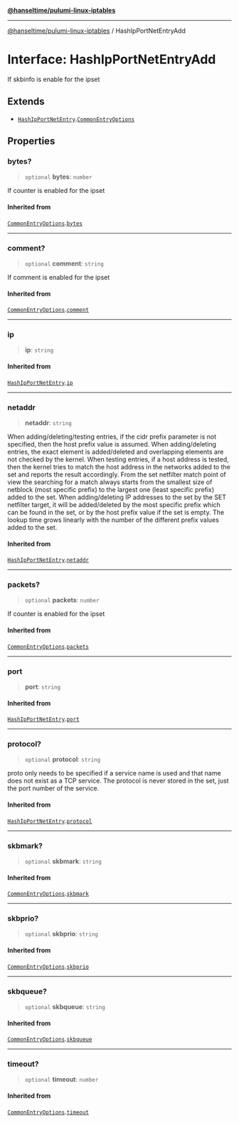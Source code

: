 [**@hanseltime/pulumi-linux-iptables**](../README.md)

***

[@hanseltime/pulumi-linux-iptables](../README.md) / HashIpPortNetEntryAdd

# Interface: HashIpPortNetEntryAdd

If skbinfo is enable for the ipset

## Extends

- [`HashIpPortNetEntry`](HashIpPortNetEntry.md).[`CommonEntryOptions`](CommonEntryOptions.md)

## Properties

### bytes?

> `optional` **bytes**: `number`

If counter is enabled for the ipset

#### Inherited from

[`CommonEntryOptions`](CommonEntryOptions.md).[`bytes`](CommonEntryOptions.md#bytes)

***

### comment?

> `optional` **comment**: `string`

If comment is enabled for the ipset

#### Inherited from

[`CommonEntryOptions`](CommonEntryOptions.md).[`comment`](CommonEntryOptions.md#comment)

***

### ip

> **ip**: `string`

#### Inherited from

[`HashIpPortNetEntry`](HashIpPortNetEntry.md).[`ip`](HashIpPortNetEntry.md#ip)

***

### netaddr

> **netaddr**: `string`

When adding/deleting/testing entries, if the cidr prefix parameter is not specified, then the host prefix value is assumed. When adding/deleting entries, the exact element is added/deleted and overlapping elements are not checked by the kernel. When testing entries, if a host address is tested, then the kernel tries to match the host address in the networks added to the set and reports the result accordingly.
From the set netfilter match point of view the searching for a match always starts from the smallest size of netblock (most specific prefix) to the largest one (least specific prefix) added to the set. When adding/deleting IP addresses to the set by the SET netfilter target, it will be added/deleted by the most specific prefix which can be found in the set, or by the host prefix value if the set is empty.
The lookup time grows linearly with the number of the different prefix values added to the set.

#### Inherited from

[`HashIpPortNetEntry`](HashIpPortNetEntry.md).[`netaddr`](HashIpPortNetEntry.md#netaddr)

***

### packets?

> `optional` **packets**: `number`

If counter is enabled for the ipset

#### Inherited from

[`CommonEntryOptions`](CommonEntryOptions.md).[`packets`](CommonEntryOptions.md#packets)

***

### port

> **port**: `string`

#### Inherited from

[`HashIpPortNetEntry`](HashIpPortNetEntry.md).[`port`](HashIpPortNetEntry.md#port)

***

### protocol?

> `optional` **protocol**: `string`

proto only needs to be specified if a service name is used and that name does not exist as a TCP service. The protocol is never stored in the set, just the port number of the service.

#### Inherited from

[`HashIpPortNetEntry`](HashIpPortNetEntry.md).[`protocol`](HashIpPortNetEntry.md#protocol)

***

### skbmark?

> `optional` **skbmark**: `string`

#### Inherited from

[`CommonEntryOptions`](CommonEntryOptions.md).[`skbmark`](CommonEntryOptions.md#skbmark)

***

### skbprio?

> `optional` **skbprio**: `string`

#### Inherited from

[`CommonEntryOptions`](CommonEntryOptions.md).[`skbprio`](CommonEntryOptions.md#skbprio)

***

### skbqueue?

> `optional` **skbqueue**: `string`

#### Inherited from

[`CommonEntryOptions`](CommonEntryOptions.md).[`skbqueue`](CommonEntryOptions.md#skbqueue)

***

### timeout?

> `optional` **timeout**: `number`

#### Inherited from

[`CommonEntryOptions`](CommonEntryOptions.md).[`timeout`](CommonEntryOptions.md#timeout)
